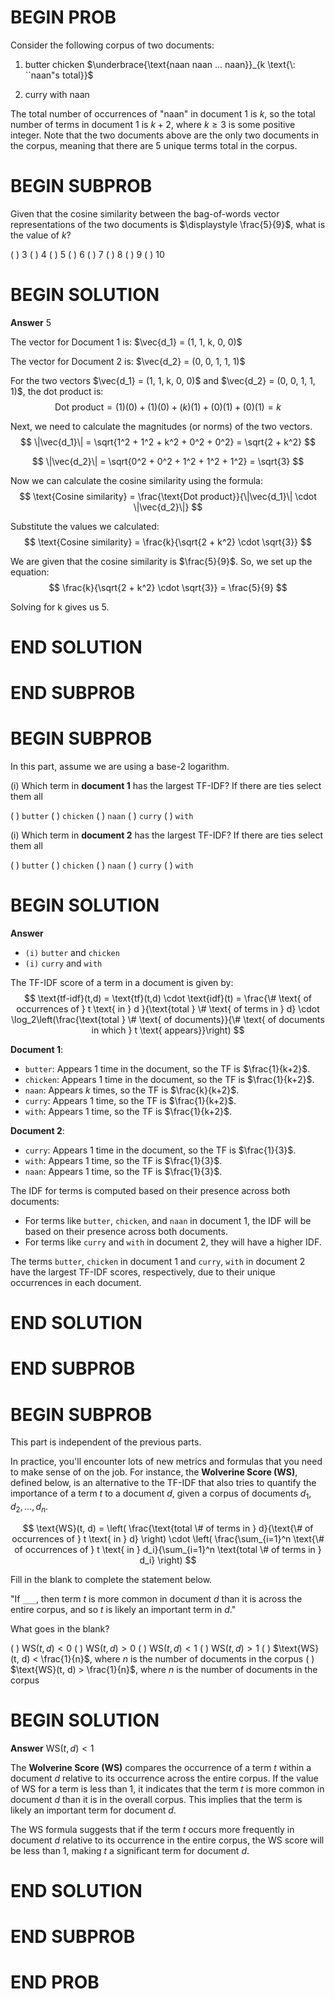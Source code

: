 # BEGIN PROB

Consider the following corpus of two documents:

1.  butter chicken
    $\underbrace{\text{naan naan ... naan}}_{k \text{\: ``naan"s total}}$

2.  curry with naan

The total number of occurrences of "naan\" in document 1 is $k$, so the
total number of terms in document 1 is $k + 2$, where $k \geq 3$ is some
positive integer. Note that the two documents above are the only two
documents in the corpus, meaning that there are 5 unique terms total in
the corpus.

# BEGIN SUBPROB

Given that the cosine similarity between the bag-of-words vector
representations of the two documents is $\displaystyle \frac{5}{9}$,
what is the value of $k$?

( ) 3 
( ) 4 
( ) 5
( ) 6 
( ) 7 
( ) 8 
( ) 9 
( ) 10

# BEGIN SOLUTION
**Answer** 5

The vector for Document 1 is:  $\vec{d_1} = (1, 1, k, 0, 0)$ 

The vector for Document 2 is: $\vec{d_2} = (0, 0, 1, 1, 1)$

For the two vectors $\vec{d_1} = (1, 1, k, 0, 0)$ and  $\vec{d_2} = (0, 0, 1, 1, 1)$, the dot product is:
$$
\text{Dot product} = (1)(0) + (1)(0) + (k)(1) + (0)(1) + (0)(1) = k
$$

Next, we need to calculate the magnitudes (or norms) of the two vectors. 
$$
\|\vec{d_1}\| = \sqrt{1^2 + 1^2 + k^2 + 0^2 + 0^2} = \sqrt{2 + k^2}
$$

$$
\|\vec{d_2}\| = \sqrt{0^2 + 0^2 + 1^2 + 1^2 + 1^2} = \sqrt{3}
$$


Now we can calculate the cosine similarity using the formula:
$$
\text{Cosine similarity} = \frac{\text{Dot product}}{\|\vec{d_1}\| \cdot \|\vec{d_2}\|}
$$

Substitute the values we calculated:
$$
\text{Cosine similarity} = \frac{k}{\sqrt{2 + k^2} \cdot \sqrt{3}}
$$

We are given that the cosine similarity is $\frac{5}{9}$. So, we set up the equation:
$$
\frac{k}{\sqrt{2 + k^2} \cdot \sqrt{3}} = \frac{5}{9}
$$

Solving for k gives us 5.



# END SOLUTION

# END SUBPROB

# BEGIN SUBPROB

In this part, assume we are using a base-2 logarithm.

(i) Which term in **document 1** has the largest TF-IDF? If there are ties select them all

( ) `butter` 
( ) `chicken`
( ) `naan`
( ) `curry`
( ) `with`


(i) Which term in **document 2** has the largest TF-IDF? If there are ties select them all

( ) `butter` 
( ) `chicken`
( ) `naan`
( ) `curry`
( ) `with`

# BEGIN SOLUTION
**Answer**
- `(i)` `butter` and `chicken`
- `(i)` `curry` and `with`


The TF-IDF score of a term in a document is given by:
$$
\text{tf-idf}(t,d) = \text{tf}(t,d) \cdot \text{idf}(t)
                    = \frac{\# \text{ of occurrences of } t \text{ in } d }{\text{total } \# \text{ of terms in } d} \cdot \log_2\left(\frac{\text{total } \# \text{ of documents}}{\# \text{ of documents in which } t \text{ appears}}\right)
$$

**Document 1**:

- `butter`: Appears 1 time in the document, so the TF is $\frac{1}{k+2}$.
- `chicken`: Appears 1 time in the document, so the TF is $\frac{1}{k+2}$.
- `naan`: Appears $k$ times, so the TF is $\frac{k}{k+2}$.
- `curry`: Appears 1 time, so the TF is $\frac{1}{k+2}$.
- `with`: Appears 1 time, so the TF is $\frac{1}{k+2}$.

**Document 2**:

- `curry`: Appears 1 time in the document, so the TF is $\frac{1}{3}$.
- `with`: Appears 1 time, so the TF is $\frac{1}{3}$.
- `naan`: Appears 1 time, so the TF is $\frac{1}{3}$.

The IDF for terms is computed based on their presence across both documents:

- For terms like `butter`, `chicken`, and `naan` in document 1, the IDF will be based on their presence across both documents.
- For terms like `curry` and `with` in document 2, they will have a higher IDF.

The terms `butter`, `chicken` in document 1 and `curry`, `with` in document 2 have the largest TF-IDF scores, respectively, due to their unique occurrences in each document.


# END SOLUTION

# END SUBPROB

# BEGIN SUBPROB

This part is independent of the previous parts.

In practice, you'll encounter lots of new metrics and formulas that you
need to make sense of on the job. For instance, the **Wolverine Score
(WS)**, defined below, is an alternative to the TF-IDF that also tries
to quantify the importance of a term $t$ to a document $d$, given a
corpus of documents $d_1, d_2, ..., d_n$.

$$
\text{WS}(t, d) = \left( \frac{\text{total \# of terms in } d}{\text{\# of occurrences of } t \text{ in } d} \right) \cdot \left( \frac{\sum_{i=1}^n \text{\# of occurrences of } t \text{ in } d_i}{\sum_{i=1}^n \text{total \# of terms in } d_i} \right)
$$

Fill in the blank to complete the statement below.

"If `___`, then term $t$ is more common in document $d$ than it is
across the entire corpus, and so $t$ is likely an important term in
$d$.\"

What goes in the blank?

( ) $\text{WS}(t, d) < 0$
( ) $\text{WS}(t, d) > 0$
( ) $\text{WS}(t, d) < 1$
( ) $\text{WS}(t, d) > 1$
( ) $\text{WS}(t, d) < \frac{1}{n}$, where $n$ is the number of documents in the corpus
( ) $\text{WS}(t, d) > \frac{1}{n}$, where $n$ is the number of documents in the corpus

# BEGIN SOLUTION
**Answer** $\text{WS}(t, d) < 1$

The **Wolverine Score (WS)** compares the occurrence of a term $t$ within a document $d$ relative to its occurrence across the entire corpus. If the value of WS for a term is less than 1, it indicates that the term $t$ is more common in document $d$ than it is in the overall corpus. This implies that the term is likely an important term for document $d$.

The WS formula suggests that if the term $t$ occurs more frequently in document $d$ relative to its occurrence in the entire corpus, the WS score will be less than 1, making $t$ a significant term for document $d$.

# END SOLUTION

# END SUBPROB

# END PROB